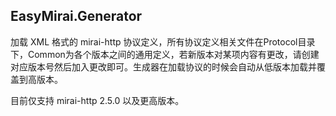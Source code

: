 ﻿## EasyMirai.Generator
加载 XML 格式的 mirai-http 协议定义，所有协议定义相关文件在Protocol目录下，Common为各个版本之间的通用定义，若新版本对某项内容有更改，请创建对应版本号然后加入更改即可。生成器在加载协议的时候会自动从低版本加载并覆盖到高版本。

目前仅支持 mirai-http 2.5.0 以及更高版本。
